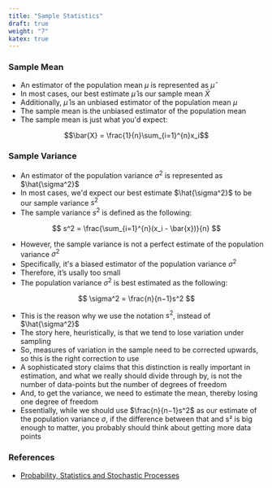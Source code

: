 ```yaml
---
title: "Sample Statistics"
draft: true
weight: "7"
katex: true
---
```


### Sample Mean
- An estimator of the population mean $\mu$ is represented as $\hat{\mu}$
- In most cases, our best estimate $\hat{\mu}$ is our sample mean $\bar{X}$
- Additionally, $\hat{\mu}$ is an unbiased estimator of the population mean $\mu$
- The sample mean is the unbiased estimator of the population mean
- The sample mean is just what you'd expect:

$$\bar{X} = \frac{1}{n}\sum_{i=1}^{n}x_i$$

### Sample Variance
- An estimator of the population variance $\sigma^2$ is represented as $\hat{\sigma^2}$
- In most cases, we'd expect our best estimate $\hat{\sigma^2}$ to be our sample variance $s^2$
- The sample variance $s^2$ is defined as the following:

$$ s^2 = \frac{\sum_{i=1}^{n}(x_i - \bar{x})}{n} $$

- However, the sample variance is not a perfect estimate of the population variance $\sigma^2$
- Specifically, it's a biased estimator of the population variance $\sigma^2$
- Therefore, it’s usally too small
- The population variance $\sigma^2$ is best estimated as the following:

$$ \sigma^2 = \frac{n}{n−1}s^2 $$

- This is the reason why we use the notation $s^2$, instead of $\hat{\sigma^2}$
- The story here, heuristically, is that we tend to lose variation under sampling
- So, measures of variation in the sample need to be corrected upwards, so this is the right correction to use
- A sophisticated story claims that this distinction is really important in estimation, and what we really should divide through by, is not the number of data-points but the number of degrees of freedom
- And, to get the variance, we need to estimate the mean, thereby losing one degree of freedom
- Essentially, while we should use $\frac{n}{n−1}s^2$ as our estimate of the population variance $\sigma$, if the difference between that and s² is big enough to matter, you probably should think about getting more data points

### References
- [Probability, Statistics and Stochastic Processes](http://bactra.org/prob-notes/srl.pdf)
